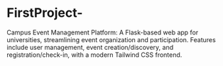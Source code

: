 # FirstProject-
Campus Event Management Platform: A Flask-based web app for universities, streamlining event organization and participation. Features include user management, event creation/discovery, and registration/check-in, with a modern Tailwind CSS frontend.
